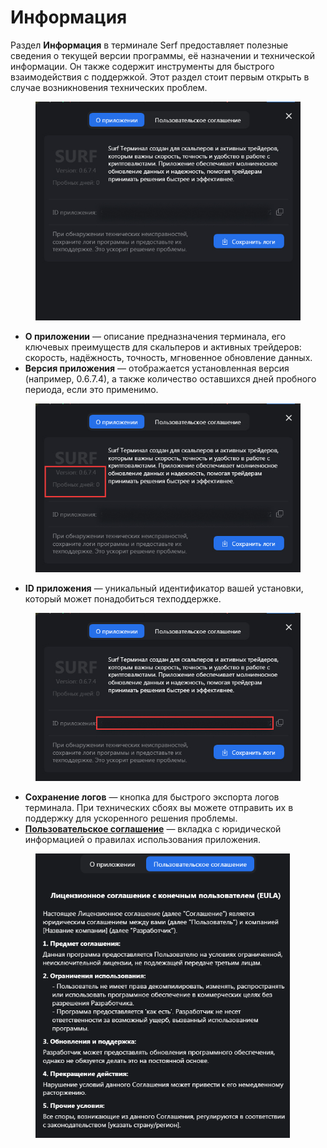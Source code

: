 # Информация

Раздел **Информация** в терминале Serf предоставляет полезные сведения о текущей версии программы, её назначении и технической информации. Он также содержит инструменты для быстрого взаимодействия с поддержкой. Этот раздел стоит первым открыть в случае возникновения технических проблем.

<figure><img src="../../.gitbook/assets/Frame 123.jpg" alt="" width="460"><figcaption></figcaption></figure>

* **О приложении** — описание предназначения терминала, его ключевых преимуществ для скальперов и активных трейдеров: скорость, надёжность, точность, мгновенное обновление данных.
* **Версия приложения** — отображается установленная версия (например, 0.6.7.4), а также количество оставшихся дней пробного периода, если это применимо.

<figure><img src="../../.gitbook/assets/Frame 123 (1).jpg" alt="" width="460"><figcaption></figcaption></figure>

* **ID приложения** — уникальный идентификатор вашей установки, который может понадобиться техподдержке.

<figure><img src="../../.gitbook/assets/Frame 123 (2).jpg" alt="" width="460"><figcaption></figcaption></figure>

* **Сохранение логов** — кнопка для быстрого экспорта логов терминала. При технических сбоях вы можете отправить их в поддержку для ускоренного решения проблемы.
* [**Пользовательское соглашение**](../../intro/target-audience-2.md) — вкладка с юридической информацией о правилах использования приложения.

<figure><img src="../../.gitbook/assets/Снимок экрана 2025-05-07 100356.png" alt="" width="407"><figcaption></figcaption></figure>

